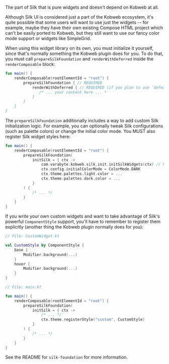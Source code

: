 The part of Silk that is pure widgets and doesn't depend on Kobweb at all.

Although Silk UI is considered just a part of the Kobweb ecosystem, it's quite possible that some users will want to use
just the widgets -- for example, maybe they have their own existing Compose HTML project which can't be easily
ported to Kobweb, but they still want to use our fancy color mode support or widgets like SimpleGrid.

When using this widget library on its own, you must initialize it yourself, since that's normally something the Kobweb
plugin does for you. To do that, you must call `prepareSilkFoundation` and `renderWithDeferred` inside the
`renderComposable` block:

```kotlin
fun main() {
    renderComposable(rootElementId = "root") {
        prepareSilkFoundation { // REQUIRED
            renderWithDeferred { // REQUIRED (if you plan to use `deferRender` or widgets that use it, like tooltips)
               /* ... your content here ... *
            }
        }
    }
}
```

The `prepareSilkFoundation` additionally includes a way to add custom Silk initialization logic. For example, you can
optionally tweak Silk configurations (such as palette colors) or change the initial color mode. You MUST also register
Silk widget styles here:

```kotlin
fun main() {
    renderComposable(rootElementId = "root") {
        prepareSilkFoundation(
            initSilk = { ctx ->
                com.varabyte.kobweb.silk.init.initSilkWidgets(ctx) // REQUIRED
                ctx.config.initialColorMode = ColorMode.DARK
                ctx.theme.palettes.light.color = ...
                ctx.theme.palettes.dark.color = ...
            }
        ) {
            /* ... */
        }
    }
}
```

If you write your own custom widgets and want to take advantage of Silk's powerful `ComponentStyle` support, you'll
have to remember to register them explicitly (another thing the Kobweb plugin normally does for you):

```kotlin
// File: CustomWidget.kt

val CustomStyle by ComponentStyle {
    base {
        Modifier.background(...)
    }
    hover {
        Modifier.background(...)
    }
}

// File: main.kt

fun main() {
    renderComposable(rootElementId = "root") {
        prepareSilkFoundation(
            initSilk = { ctx ->
                /* ... */
                ctx.theme.registerStyle("custom", CustomStyle)
            }
        ) {
            /* ... */
        }
    }
}
```

See the README for `silk-foundation` for more information.
